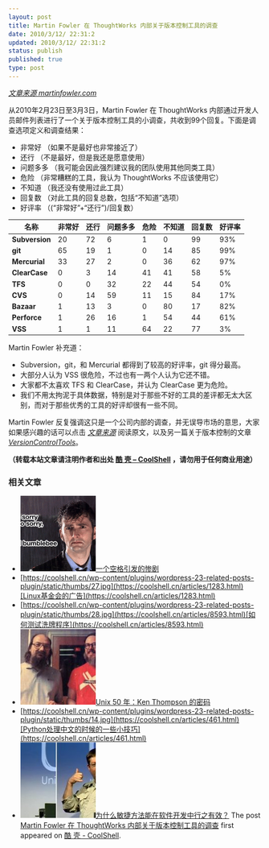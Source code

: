 ```yaml
---
layout: post
title: Martin Fowler 在 ThoughtWorks 内部关于版本控制工具的调查
date: 2010/3/12/ 22:31:2
updated: 2010/3/12/ 22:31:2
status: publish
published: true
type: post
---
```


[*文章来源 martinfowler.com*](http://martinfowler.com/bliki/VcsSurvey.html)


从2010年2月23日至3月3日，Martin Fowler 在 ThoughtWorks 内部通过开发人员邮件列表进行了一个关于版本控制工具的小调查，共收到99个回复。下面是调查选项定义和调查结果：


* 非常好 （如果不是最好也非常接近了）
* 还行 （不是最好，但是我还是愿意使用）
* 问题多多 （我可能会因此强烈建议我的团队使用其他同类工具）
* 危险 （非常糟糕的工具，我认为 ThoughtWorks 不应该使用它）
* 不知道 （我还没有使用过此工具）
* 回复数 （对此工具的回复总数，包括“不知道”选项）
* 好评率 （(“非常好”+“还行”)/回复数）




| 名称 | 非常好 | 还行 | 问题多多 | 危险 | 不知道 | 回复数 | 好评率 |
| --- | --- | --- | --- | --- | --- | --- | --- |
| **Subversion** | 20 | 72 | 6 | 1 | 0 | 99 | 93% |
| **git** | 65 | 19 | 1 | 0 | 14 | 85 | 99% |
| **Mercurial** | 33 | 27 | 2 | 0 | 36 | 62 | 97% |
| **ClearCase** | 0 | 3 | 14 | 41 | 41 | 58 | 5% |
| **TFS** | 0 | 0 | 32 | 22 | 44 | 54 | 0% |
| **CVS** | 0 | 14 | 59 | 11 | 15 | 84 | 17% |
| **Bazaar** | 1 | 13 | 3 | 0 | 80 | 17 | 82% |
| **Perforce** | 1 | 26 | 16 | 1 | 54 | 44 | 61% |
| **VSS** | 1 | 1 | 11 | 64 | 22 | 77 | 3% |


Martin Fowler 补充道：


* Subversion，git，和 Mercurial 都得到了较高的好评率，git 得分最高。
* 大部分人认为 VSS 很危险，不过也有一两个人认为它还不错。
* 大家都不太喜欢 TFS 和 ClearCase，并认为 ClearCase 更为危险。
* 我们不用太拘泥于具体数据，特别是对于那些不好的工具的差评都无太大区别，而对于那些优秀的工具的好评却很有一些不同。


Martin Fowler 反复强调这只是一个公司内部的调查，并无误导市场的意思，大家如果感兴趣的话可以点击 *[*文章来源*](http://martinfowler.com/bliki/VcsSurvey.html)* 阅读原文，以及另一篇关于版本控制的文章 *[VersionControlTools](http://martinfowler.com/bliki/VersionControlTools.html)*。



**（转载本站文章请注明作者和出处 [酷 壳 – CoolShell](https://coolshell.cn/) ，请勿用于任何商业用途）**



### 相关文章

* [![一个空格引发的惨剧](../wp-content/uploads/2011/06/20110620115951113-150x150.gif)](https://coolshell.cn/articles/4875.html)[一个空格引发的惨剧](https://coolshell.cn/articles/4875.html)
* [https://coolshell.cn/wp-content/plugins/wordpress-23-related-posts-plugin/static/thumbs/27.jpg](https://coolshell.cn/articles/1283.html)[Linux基金会的广告](https://coolshell.cn/articles/1283.html)
* [https://coolshell.cn/wp-content/plugins/wordpress-23-related-posts-plugin/static/thumbs/28.jpg](https://coolshell.cn/articles/8593.html)[如何测试洗牌程序](https://coolshell.cn/articles/8593.html)
* [![Unix 50 年：Ken Thompson 的密码](../wp-content/uploads/2019/11/ken.dennis-300x186-1-150x150.jpeg)](https://coolshell.cn/articles/19996.html)[Unix 50 年：Ken Thompson 的密码](https://coolshell.cn/articles/19996.html)
* [https://coolshell.cn/wp-content/plugins/wordpress-23-related-posts-plugin/static/thumbs/14.jpg](https://coolshell.cn/articles/461.html)[Python处理中文的时候的一些小技巧](https://coolshell.cn/articles/461.html)
* [![为什么敏捷方法能在软件开发中行之有效？](../wp-content/uploads/2010/07/Martin-Flower1-150x150.jpg)](https://coolshell.cn/articles/2622.html)[为什么敏捷方法能在软件开发中行之有效？](https://coolshell.cn/articles/2622.html)
The post [Martin Fowler 在 ThoughtWorks 内部关于版本控制工具的调查](https://coolshell.cn/articles/2135.html) first appeared on [酷 壳 - CoolShell](https://coolshell.cn).